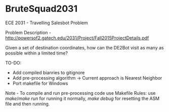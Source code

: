# BruteSquad2031
ECE 2031 - Travelling Salesbot Problem

Problem Description - http://powersof2.gatech.edu/2031/Project/Fall2015ProjectDetails.pdf

Given a set of destination coordinates, how can the DE2Bot visit as many as possible within a limited time?


TO-DO:
- Add compiled bianries to gitignore
- Add pre-processing algorithm -> Current approach is Nearest Neighbor
- Port makefile for Windows
	
Note - To compile and run pre-processing code use Makefile
Rules: use _make_/_make run_ for running it normally, _make debug_ for resetting the ASM file and then running.

